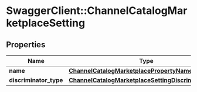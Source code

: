 # SwaggerClient::ChannelCatalogMarketplaceSetting

## Properties
Name | Type | Description | Notes
------------ | ------------- | ------------- | -------------
**name** | [**ChannelCatalogMarketplacePropertyName**](ChannelCatalogMarketplacePropertyName.md) |  | 
**discriminator_type** | [**ChannelCatalogMarketplaceSettingDiscriminatorType**](ChannelCatalogMarketplaceSettingDiscriminatorType.md) |  | 


